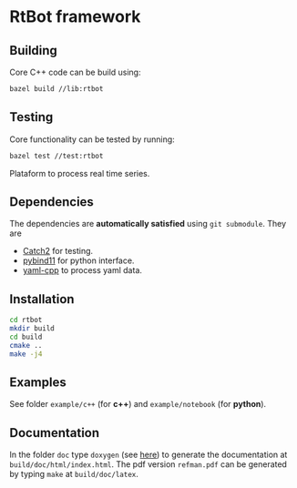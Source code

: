 # RtBot framework

## Building

Core C++ code can be build using:

```bash
bazel build //lib:rtbot
```

## Testing

Core functionality can be tested by running:

```bash
bazel test //test:rtbot
```

Plataform to process real time series.

## Dependencies

The dependencies are **automatically satisfied** using `git submodule`. They are

- [Catch2](https://github.com/catchorg/Catch2) for testing.
- [pybind11](https://github.com/pybind/pybind11) for python interface.
- [yaml-cpp](https://github.com/jbeder/yaml-cpp) to process yaml data.

## Installation

```bash
cd rtbot
mkdir build
cd build
cmake ..
make -j4
```

## Examples

See folder `example/c++` (for **c++**) and `example/notebook` (for **python**).

## Documentation

In the folder `doc` type `doxygen` (see [here](https://doxygen.nl)) to generate the documentation at `build/doc/html/index.html`.
The pdf version `refman.pdf` can be generated by typing `make` at `build/doc/latex`.
